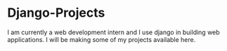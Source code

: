 # Django-Projects
I am currently a web development intern and I use django in building web applications. I will be making some of my projects available here. 

